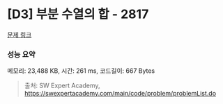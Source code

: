 # [D3] 부분 수열의 합 - 2817 

[문제 링크](https://swexpertacademy.com/main/code/problem/problemDetail.do?contestProbId=AV7IzvG6EksDFAXB) 

### 성능 요약

메모리: 23,488 KB, 시간: 261 ms, 코드길이: 667 Bytes



> 출처: SW Expert Academy, https://swexpertacademy.com/main/code/problem/problemList.do